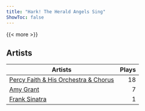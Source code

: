```yaml
---
title: "Hark! The Herald Angels Sing"
ShowToc: false
---
```


{{< more >}}

## Artists
Artists | Plays 
----- | -----: 
[Percy Faith & His Orchestra & Chorus](/artists/percy-faith-his-orchestra-chorus-30066836) | 18
[Amy Grant](/artists/amy-grant-3053) | 7
[Frank Sinatra](/artists/frank-sinatra-739) | 1


